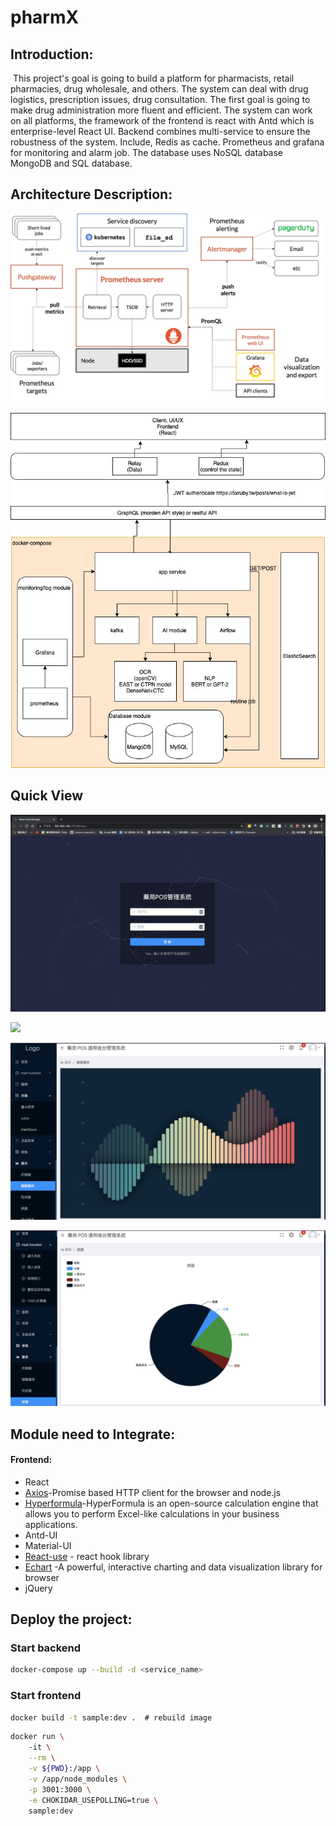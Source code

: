 # pharmX

## Introduction:

​	This project's goal is going to build a platform for pharmacists, retail pharmacies, drug wholesale, and others. The system can deal with drug logistics, prescription issues, drug consultation. The first goal is going to make drug administration more fluent and efficient. The system can work on all platforms, the framework of the frontend is react with Antd which is enterprise-level React UI. Backend combines multi-service to ensure the robustness of the system. Include, Redis as cache. Prometheus and grafana for monitoring and alarm job. The database uses NoSQL database MongoDB and SQL database.

## Architecture Description:

![](images/prometheus-architecture.jpg)

![](images/component_diagram.jpg)

## Quick View

![](images/login.jpg)

![](/Users/johnlee/Documents/GitHub/pharmX/images/figure_3.jpg)

![](images/figure_5.jpg)

![](images/figure_6.jpg)

## Module need to Integrate:

#### Frontend:

* React
* [Axios](https://bestofjs.org/projects/axios)-Promise based HTTP client for the browser and node.js
* [Hyperformula](HyperFormula)-HyperFormula is an open-source calculation engine that allows you to perform Excel-like calculations in your business applications. 
* Antd-UI
* Material-UI
*  [React-use](https://github.com/streamich/react-use) - react hook library
* [Echart](https://bestofjs.org/projects/echarts) -A powerful, interactive charting and data visualization library for browser
* jQuery

## Deploy the project:

### Start backend 

```bash
docker-compose up --build -d <service_name>
```

### Start frontend

```bash
docker build -t sample:dev .  # rebuild image
```

```bash
docker run \ 
    -it \
    --rm \
    -v ${PWD}:/app \
    -v /app/node_modules \
    -p 3001:3000 \
    -e CHOKIDAR_USEPOLLING=true \
    sample:dev
```


